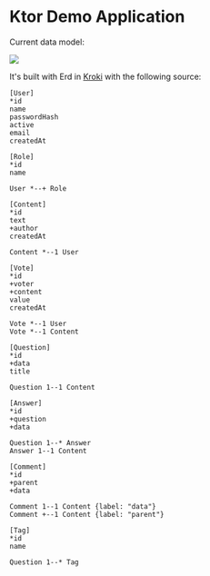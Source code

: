 # Ktor Demo Application

Current data model:

![](https://kroki.io/erd/svg/eNptkbEOwiAQQPf7CuJY4uDqZlxcNerSOJztRUkoKFyrifHfhYBKjROFe--F0HrnyR2gUi0Y7Agu6P3NunaF_gzYsBoIqEOloXGETO2CAeqN1VRIECOimk6liJMALK1hMpwYpjuDxJ7P1pWZDEVxJmIiiHvLuSyH8OlANomCAXVPpR7Rwv1uczfU1j15VtbkYouMwIrjFd8jMRsrC-Nv7xeR1wxldSRVIqGQlt_O0nbd5wXkBV08zpk8GyniofFIei4mkZk8P5D8C6VgwKDe4qn8F-M7huELix-ZwA==)

It's built with Erd in [Kroki](https://kroki.io/) with the following source:

```
[User]
*id
name
passwordHash
active
email
createdAt

[Role]
*id
name

User *--+ Role

[Content]
*id
text
+author
createdAt

Content *--1 User

[Vote]
*id
+voter
+content
value
createdAt

Vote *--1 User
Vote *--1 Content

[Question]
*id
+data
title

Question 1--1 Content

[Answer]
*id
+question
+data

Question 1--* Answer
Answer 1--1 Content

[Comment]
*id
+parent
+data

Comment 1--1 Content {label: "data"}
Comment +--1 Content {label: "parent"}

[Tag]
*id
name

Question 1--* Tag
```
